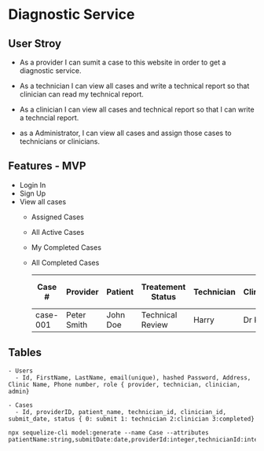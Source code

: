 # Diagnostic Service
## User Stroy 
- As a provider I can sumit a case to this website in order to get a diagnostic service. 

- As a technician I can view all cases and write a technical report so that clinician can read my technical report. 

- As a clinician I can view all cases and technical report so that I can write a techncial report. 

- as a Administrator, I can view all cases and assign those cases to technicians or clinicians. 


## Features - MVP
- Login In 
- Sign Up
- View all cases 
  - Assigned Cases
  - All Active Cases
  - My Completed Cases
  - All Completed Cases

    | Case # | Provider | Patient | Treatement Status |  Technician | Clinician | Days in Queue|
    |---|---|---|---|---|---|---|
    |case-001| Peter Smith| John Doe| Technical Review | Harry | Dr Kim | 20|

## Tables
    - Users
      - Id, FirstName, LastName, email(unique), hashed Password, Address, Clinic Name, Phone number, role { provider, technician, clinician, admin}

    - Cases
      - Id, providerID, patient_name, technician_id, clinician_id, submit_date, status { 0: submit 1: technician 2:clinician 3:completed}
    
    npx sequelize-cli model:generate --name Case --attributes patientName:string,submitDate:date,providerId:integer,technicianId:integer,clinicianId:integer,status:integer



     
